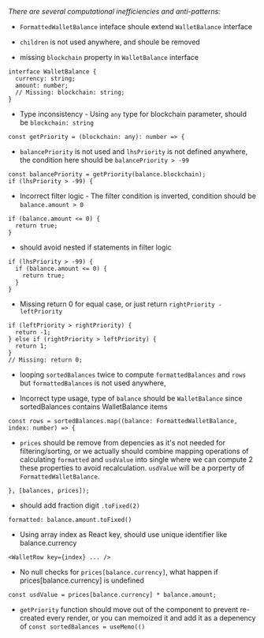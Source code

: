 *There are several computational inefficiencies and anti-patterns:*

- `FormattedWalletBalance` inteface shoule extend `WalletBalance` interface

- `children` is not used anywhere, and shoule be removed

- missing `blockchain` property in `WalletBalance` interface
```
interface WalletBalance {
  currency: string;
  amount: number;
  // Missing: blockchain: string;
}
```

- Type inconsistency - Using `any` type for blockchain parameter, should be `blockchain: string`
```
const getPriority = (blockchain: any): number => {
```

- `balancePriority` is not used and `lhsPriority` is not defined anywhere, the condition here should be `balancePriority > -99`
```
const balancePriority = getPriority(balance.blockchain);
if (lhsPriority > -99) { 
```

- Incorrect filter logic - The filter condition is inverted, condition should be `balance.amount > 0`
```
if (balance.amount <= 0) {
  return true;
}
```

- should avoid nested if statements in filter logic
```
if (lhsPriority > -99) {
  if (balance.amount <= 0) {
    return true;
  }
}
```

- Missing return 0 for equal case, or just return `rightPriority - leftPriority`
```
if (leftPriority > rightPriority) {
  return -1;
} else if (rightPriority > leftPriority) {
  return 1;
}
// Missing: return 0;
```

- looping `sortedBalances` twice to compute `formattedBalances` and `rows` but `formattedBalances` is not used anywhere, 


- Incorrect type usage, type of `balance`  should be `WalletBalance` since sortedBalances contains WalletBalance items
```
const rows = sortedBalances.map((balance: FormattedWalletBalance, index: number) => {
```

- `prices` should be remove from depencies as it's not needed for filtering/sorting, or we actually should combine mapping operations of calculating `formatted` and `usdValue`  into single where we can compute 2 these properties  to avoid recalculation. `usdValue` will be a porperty of `FormattedWalletBalance`.
```
}, [balances, prices]);
```

- should add fraction digit `.toFixed(2)`
```
formatted: balance.amount.toFixed()
```

- Using array index as React key, should use unique identifier like balance.currency
```
<WalletRow key={index} ... />
```

- No null checks for `prices[balance.currency]`, what happen if prices[balance.currency] is undefined
```
const usdValue = prices[balance.currency] * balance.amount;
```

- `getPriority` function should move out of the component to prevent re-created every render, or you can memoized it and add it as a depenency of  `const sortedBalances = useMemo(()`
